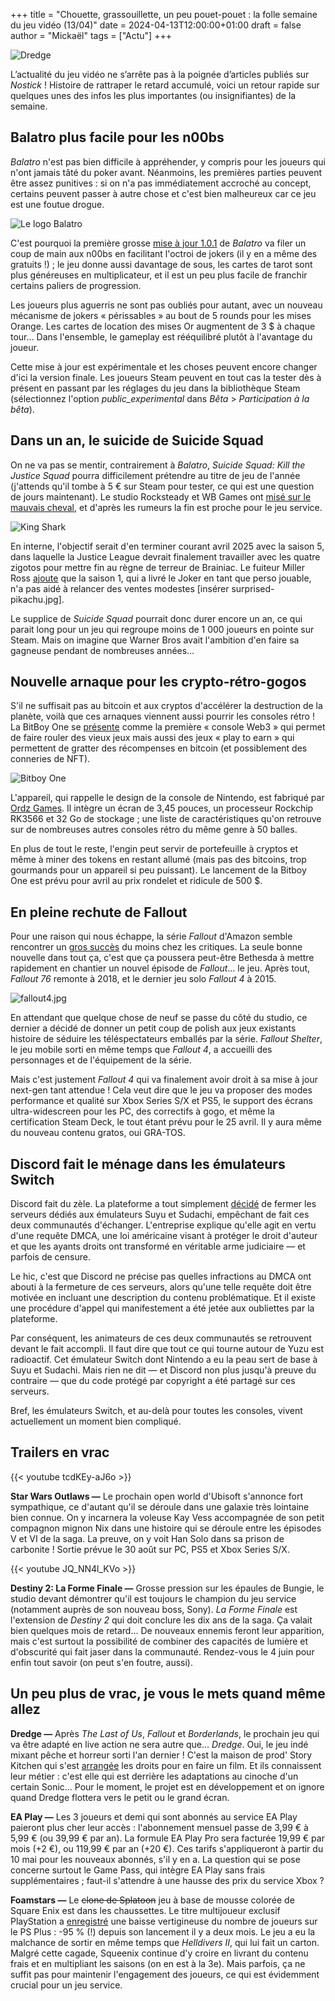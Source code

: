 +++
title = "Chouette, grassouillette, un peu pouet-pouet : la folle semaine du jeu vidéo (13/04)"
date = 2024-04-13T12:00:00+01:00
draft = false
author = "Mickaël"
tags = ["Actu"]
+++ 

![Dredge](Dredge.jpg "En avant vers le week-end !")

L’actualité du jeu vidéo ne s’arrête pas à la poignée d’articles publiés sur *Nostick* ! Histoire de rattraper le retard accumulé, voici un retour rapide sur quelques unes des infos les plus importantes (ou insignifiantes) de la semaine.

## Balatro plus facile pour les n00bs

*Balatro* n'est pas bien difficile à appréhender, y compris pour les joueurs qui n'ont jamais tâté du poker avant. Néanmoins, les premières parties peuvent être assez punitives : si on n'a pas immédiatement accroché au concept, certains peuvent passer à autre chose et c'est bien malheureux car ce jeu est une foutue drogue.

![Le logo Balatro](balatro.jpg "Ne commencez pas.")

C'est pourquoi la première grosse [mise à jour 1.0.1](https://www.reddit.com/r/balatro/comments/1byktoa/101c_experimental_branch_is_live_on_steam/) de *Balatro* va filer un coup de main aux n00bs en facilitant l'octroi de jokers (il y en a même des gratuits !) ; le jeu donne aussi davantage de sous, les cartes de tarot sont plus généreuses en multiplicateur, et il est un peu plus facile de franchir certains paliers de progression.

Les joueurs plus aguerris ne sont pas oubliés pour autant, avec un nouveau mécanisme de jokers « périssables » au bout de 5 rounds pour les mises Orange. Les cartes de location des mises Or augmentent de 3 $ à chaque tour… Dans l'ensemble, le gameplay est rééquilibré plutôt à l'avantage du joueur. 

Cette mise à jour est expérimentale et les choses peuvent encore changer d'ici la version finale. Les joueurs Steam peuvent en tout cas la tester dès à présent en passant par les réglages du jeu dans la bibliothèque Steam (sélectionnez l'option *public_experimental* dans *Bêta* > *Participation à la bêta*).

## Dans un an, le suicide de Suicide Squad

On ne va pas se mentir, contrairement à *Balatro*, *Suicide Squad: Kill the Justice Squad* pourra difficilement prétendre au titre de jeu de l'année (j'attends qu'il tombe à 5 € sur Steam pour tester, ce qui est une question de jours maintenant). Le studio Rocksteady et WB Games ont [misé sur le mauvais cheval](https://nostick.fr/articles/2024/mars/suicidesquad/), et d'après les rumeurs la fin est proche pour le jeu service.

![King Shark](KingShark.jpg "King Shark a les crocs (pour un meilleur jeu).")

En interne, l'objectif serait d'en terminer courant avril 2025 avec la saison 5, dans laquelle la Justice League devrait finalement travailler avec les quatre zigotos pour mettre fin au règne de terreur de Brainiac. Le fuiteur Miller Ross [ajoute](https://twitter.com/mmmmmmmmiller/status/1776286368219451832) que la saison 1, qui a livré le Joker en tant que perso jouable, n'a pas aidé à relancer des ventes modestes [insérer surprised-pikachu.jpg].

Le supplice de *Suicide Squad* pourrait donc durer encore un an, ce qui parait long pour un jeu qui regroupe moins de 1 000 joueurs en pointe sur Steam. Mais on imagine que Warner Bros avait l'ambition d'en faire sa gagneuse pendant de nombreuses années…

## Nouvelle arnaque pour les crypto-rétro-gogos

S'il ne suffisait pas au bitcoin et aux cryptos d'accélérer la destruction de la planète, voilà que ces arnaques viennent aussi pourrir les consoles rétro ! La BitBoy One se [présente](https://decrypt.co/225056/bitcoin-gaming-handheld-holds-btc-farms-airdrops) comme la première « console Web3 » qui permet de faire rouler des vieux jeux mais aussi des jeux « play to earn » qui permettent de gratter des récompenses en bitcoin (et possiblement des conneries de NFT).

![Bitboy One](BitboyOne.jpg "Ils jouent sur ces machins en enfer.")

L'appareil, qui rappelle le design de la console de Nintendo, est fabriqué par [Ordz Games](https://www.ordz.games/). Il intègre un écran de 3,45 pouces, un processeur Rockchip RK3566 et 32 Go de stockage ; une liste de caractéristiques qu'on retrouve sur de nombreuses autres consoles rétro du même genre à 50 balles.

En plus de tout le reste, l'engin peut servir de portefeuille à cryptos et même à miner des tokens en restant allumé (mais pas des bitcoins, trop gourmands pour un appareil si peu puissant). Le lancement de la Bitboy One est prévu pour avril au prix rondelet et ridicule de 500 $.

## En pleine rechute de Fallout

Pour une raison qui nous échappe, la série *Fallout* d'Amazon semble rencontrer un [gros succès](https://www.metacritic.com/tv/fallout/) du moins chez les critiques. La seule bonne nouvelle dans tout ça, c'est que ça poussera peut-être Bethesda à mettre rapidement en chantier un nouvel épisode de *Fallout*… le jeu. Après tout, *Fallout 76* remonte à 2018, et le dernier jeu solo *Fallout 4* à 2015.

![fallout4.jpg](fallout4.jpg "Grouik.")

En attendant que quelque chose de neuf se passe du côté du studio, ce dernier a décidé de donner un petit coup de polish aux jeux existants histoire de séduire les téléspectateurs emballés par la série. *Fallout Shelter*, le jeu mobile sorti en même temps que *Fallout 4*, a accueilli des personnages et de l'équipement de la série.

Mais c'est justement *Fallout 4* qui va finalement avoir droit à sa mise à jour next-gen tant attendue ! Cela veut dire que le jeu va proposer des modes performance et qualité sur Xbox Series S/X et PS5, le support des écrans ultra-widescreen pour les PC, des correctifs à gogo, et même la certification Steam Deck, le tout étant prévu pour le 25 avril. Il y aura même du nouveau contenu gratos, oui GRA-TOS.

## Discord fait le ménage dans les émulateurs Switch

Discord fait du zèle. La plateforme a tout simplement [décidé](https://www.theverge.com/2024/4/11/24127545/discord-suyu-sudachi-server-shutdown-account-ban) de fermer les serveurs dédiés aux émulateurs Suyu et Sudachi, empêchant de fait ces deux communautés d'échanger. L'entreprise explique qu'elle agit en vertu d'une requête DMCA, une loi américaine visant à protéger le droit d'auteur et que les ayants droits ont transformé en véritable arme judiciaire — et parfois de censure.

Le hic, c'est que Discord ne précise pas quelles infractions au DMCA ont abouti à la fermeture de ces serveurs, alors qu'une telle requête doit être motivée en incluant une description du contenu problématique. Et il existe une procédure d'appel qui manifestement a été jetée aux oubliettes par la plateforme.

Par conséquent, les animateurs de ces deux communautés se retrouvent devant le fait accompli. Il faut dire que tout ce qui tourne autour de Yuzu est radioactif. Cet émulateur Switch dont Nintendo a eu la peau sert de base à Suyu et Sudachi. Mais rien ne dit — et Discord non plus jusqu'à preuve du contraire — que du code protégé par copyright a été partagé sur ces serveurs.

Bref, les émulateurs Switch, et au-delà pour toutes les consoles, vivent actuellement un moment bien compliqué.

## Trailers en vrac

{{< youtube tcdKEy-aJ6o >}} 

**Star Wars Outlaws —** Le prochain open world d'Ubisoft s'annonce fort sympathique, ce d'autant qu'il se déroule dans une galaxie très lointaine bien connue. On y incarnera la voleuse Kay Vess accompagnée de son petit compagnon mignon Nix dans une histoire qui se déroule entre les épisodes V et VI de la saga. La preuve, on y voit Han Solo dans sa prison de carbonite ! Sortie prévue le 30 août sur PC, PS5 et Xbox Series S/X.

{{< youtube JQ_NN4l_KVo >}} 

**Destiny 2: La Forme Finale —** Grosse pression sur les épaules de Bungie, le studio devant démontrer qu'il est toujours le champion du jeu service (notamment auprès de son nouveau boss, Sony). *La Forme Finale* est l'extension de *Destiny 2* qui doit conclure les dix ans de la saga. Ça valait bien quelques mois de retard… De nouveaux ennemis feront leur apparition, mais c'est surtout la possibilité de combiner des capacités de lumière et d'obscurité qui fait jaser dans la communauté. Rendez-vous le 4 juin pour enfin tout savoir (on peut s'en foutre, aussi).

## Un peu plus de vrac, je vous le mets quand même allez

**Dredge —** Après *The Last of Us*, *Fallout* et *Borderlands*, le prochain jeu qui va être adapté en live action ne sera autre que… *Dredge*. Oui, le jeu indé mixant pêche et horreur sorti l'an dernier ! C'est la maison de prod' Story Kitchen qui s'est [arrangée](https://variety.com/2024/film/news/dredge-live-action-movie-black-salt-story-kitchen-1235964426/) les droits pour en faire un film. Et ils connaissent leur métier : c'est elle qui est derrière les adaptations au cinoche d'un certain Sonic… Pour le moment, le projet est en développement et on ignore quand Dredge flottera vers le petit ou le grand écran.

**EA Play —** Les 3 joueurs et demi qui sont abonnés au service EA Play paieront plus cher leur accès : l'abonnement mensuel passe de 3,99 € à 5,99 € (ou 39,99 € par an). La formule EA Play Pro sera facturée 19,99 € par mois (+2 €), ou 119,99 € par an (+20 €). Ces tarifs s'appliqueront à partir du 10 mai pour les nouveaux abonnés, s'il y en a. La question qui se pose concerne surtout le Game Pass, qui intègre EA Play sans frais supplémentaires ; faut-il s'attendre à une hausse des prix du service Xbox ?

**Foamstars —** Le ~~clone de Splatoon~~ jeu à base de mousse colorée de Square Enix est dans les chaussettes. Le titre multijoueur exclusif PlayStation a [enregistré](https://www.truetrophies.com/news/foamstars-ps-plus-player-count) une baisse vertigineuse du nombre de joueurs sur le PS Plus : -95 % (!) depuis son lancement il y a deux mois. Le jeu a eu la malchance de sortir en même temps que *Helldivers II*, qui lui fait un carton. Malgré cette cagade, Squeenix continue d'y croire en livrant du contenu frais et en multipliant les saisons (on en est à la 3e). Mais parfois, ça ne suffit pas pour maintenir l'engagement des joueurs, ce qui est évidemment crucial pour un jeu service.